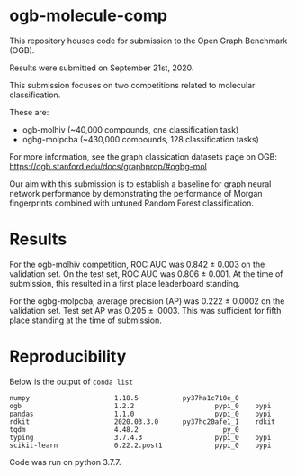 # ogb-molecule-comp
This repository houses code for submission to the Open Graph Benchmark (OGB).

Results were submitted on September 21st, 2020.

This submission focuses on two competitions related to molecular classification.

These are:
- ogb-molhiv (~40,000 compounds, one classification task)
- ogbg-molpcba (~430,000 compounds, 128 classification tasks)

For more information, see the graph classication datasets page on OGB:
https://ogb.stanford.edu/docs/graphprop/#ogbg-mol

Our aim with this submission is to establish a baseline for graph neural network
performance by demonstrating the performance of Morgan fingerprints combined
with untuned Random Forest classification.

# Results
For the ogb-molhiv competition, ROC AUC was 0.842 ± 0.003 on the validation set.
On the test set, ROC AUC was 0.806 ± 0.001. At the time of submission,
this resulted in a first place leaderboard standing.

For the ogbg-molpcba, average precision (AP) was 0.222 ± 0.0002 on the validation set.
Test set AP was 0.205 ± .0003. This was sufficient for fifth place standing
at the time of submission.

# Reproducibility
Below is the output of `conda list`
```
numpy                     1.18.5           py37ha1c710e_0
ogb                       1.2.2                    pypi_0    pypi
pandas                    1.1.0                    pypi_0    pypi
rdkit                     2020.03.3.0      py37hc20afe1_1    rdkit
tqdm                      4.48.2                     py_0
typing                    3.7.4.3                  pypi_0    pypi
scikit-learn              0.22.2.post1             pypi_0    pypi
```
Code was run on python 3.7.7.
